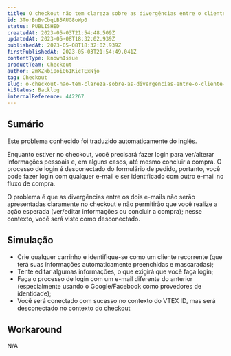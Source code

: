 ```yaml
---
title: O checkout não tem clareza sobre as divergências entre o cliente identificado e o cliente conectado
id: 3TorBnBvCbqLB5AUG8oWp0
status: PUBLISHED
createdAt: 2023-05-03T21:54:48.509Z
updatedAt: 2023-05-08T18:32:02.939Z
publishedAt: 2023-05-08T18:32:02.939Z
firstPublishedAt: 2023-05-03T21:54:49.041Z
contentType: knownIssue
productTeam: Checkout
author: 2mXZkbi0oi061KicTExNjo
tag: Checkout
slug: o-checkout-nao-tem-clareza-sobre-as-divergencias-entre-o-cliente-identificado-e-o-cliente-conectado
kiStatus: Backlog
internalReference: 442267
---
```


## Sumário

<div class="alert alert-info">
  <p>Este problema conhecido foi traduzido automaticamente do inglês.</p>
</div>


Enquanto estiver no checkout, você precisará fazer login para ver/alterar informações pessoais e, em alguns casos, até mesmo concluir a compra. O processo de login é desconectado do formulário de pedido, portanto, você pode fazer login com qualquer e-mail e ser identificado com outro e-mail no fluxo de compra.

O problema é que as divergências entre os dois e-mails não serão apresentadas claramente no checkout e não permitirão que você realize a ação esperada (ver/editar informações ou concluir a compra); nesse contexto, você será visto como desconectado.

## Simulação



- Crie qualquer carrinho e identifique-se como um cliente recorrente (que terá suas informações automaticamente preenchidas e mascaradas);
- Tente editar algumas informações, o que exigirá que você faça login;
- Faça o processo de login com um e-mail diferente do anterior (especialmente usando o Google/Facebook como provedores de identidade);
- Você será conectado com sucesso no contexto do VTEX ID, mas será desconectado no contexto do checkout

## Workaround


N/A




